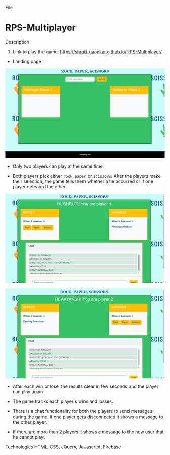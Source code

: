 File 

# RPS-Multiplayer

Description

1. Link to play the game: https://shruti-gaonkar.github.io/RPS-Multiplayer/

  * Landing page

  ![Landing Page!](assets/images/rps_screen3.png)

  * Only two players can play at the same time.

  * Both players pick either `rock`, `paper` or `scissors`. After the players make their selection, the game tells them whether a tie occurred or if one player defeated the other.

  ![Player 1 Screen!](assets/images/rps_screen1.png)
  
  ![Player 2 Screen!](assets/images/rps_screen2.png)

  * After each win or lose, the results clear in few seconds and the player can play again.

  * The game tracks each player's wins and losses.

  * There is a chat functionality for both the players to send messages during the game. If one player gets disconnected it shows a message to the other player.

  * If there are more than 2 players it shows a message to the new user that he cannot play.

Technologies
HTML, CSS, JQuery, Javascript, Firebase